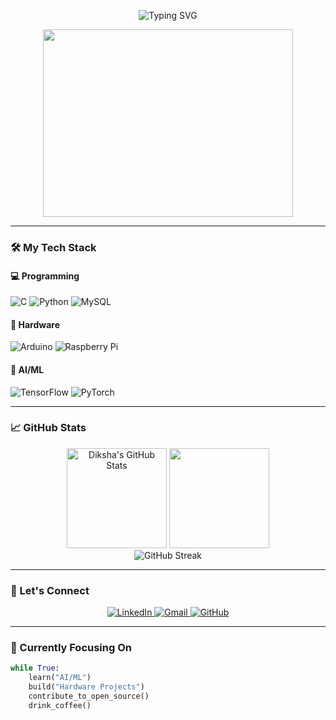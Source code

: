 <p align="center">
  <img src="https://readme-typing-svg.demolab.com?font=Fira+Code&pause=1000&color=FF7F50&center=true&vCenter=true&width=435&lines=Hi+%F0%9F%91%8B%2C+I'm+Diksha;Junior+Developer;AI%2FML+Enthusiast;Hardware+Tinkerer" alt="Typing SVG" />
</p>

<div align="center">
  <img src="https://github.com/user-attachments/assets/09158bbe-2371-4b07-9c76-f2a7e2c758f8" width="400" height="300">
</div>

---

### 🛠️ My Tech Stack

#### 💻 Programming
![C](https://img.shields.io/badge/c-%2300599C.svg?style=for-the-badge&logo=c&logoColor=white)
![Python](https://img.shields.io/badge/python-3670A0?style=for-the-badge&logo=python&logoColor=ffdd54)
![MySQL](https://img.shields.io/badge/mysql-%2300f.svg?style=for-the-badge&logo=mysql&logoColor=white)

#### 🔌 Hardware
![Arduino](https://img.shields.io/badge/-Arduino-00979D?style=for-the-badge&logo=Arduino&logoColor=white)
![Raspberry Pi](https://img.shields.io/badge/-RaspberryPi-C51A4A?style=for-the-badge&logo=Raspberry-Pi)

#### 🧠 AI/ML
![TensorFlow](https://img.shields.io/badge/TensorFlow-%23FF6F00.svg?style=for-the-badge&logo=TensorFlow&logoColor=white)
![PyTorch](https://img.shields.io/badge/PyTorch-%23EE4C2C.svg?style=for-the-badge&logo=PyTorch&logoColor=white)

---

### 📈 GitHub Stats

<div align="center">
  <img src="https://github-readme-stats.vercel.app/api?username=diksha135&show_icons=true&theme=radical" alt="Diksha's GitHub Stats" height="160"/>
  <img src="https://github-readme-stats.vercel.app/api/top-langs/?username=diksha135&layout=compact&theme=radical" height="160"/>
</div>

<div align="center">
  <img src="https://streak-stats.demolab.com?user=diksha135&theme=radical" alt="GitHub Streak" />
</div>

---

### 🤝 Let's Connect

<p align="center">
  <a href="https://linkedin.com/in/diksha-972a9932a">
    <img src="https://img.shields.io/badge/LinkedIn-0077B5?style=for-the-badge&logo=linkedin&logoColor=white" alt="LinkedIn"/>
  </a>
  <a href="mailto:3d5iksh@gmail.com">
    <img src="https://img.shields.io/badge/Gmail-D14836?style=for-the-badge&logo=gmail&logoColor=white" alt="Gmail"/>
  </a>
  <a href="https://github.com/diksha135">
    <img src="https://img.shields.io/badge/GitHub-100000?style=for-the-badge&logo=github&logoColor=white" alt="GitHub"/>
  </a>
</p>

---

### 🎯 Currently Focusing On
```python
while True:
    learn("AI/ML")
    build("Hardware Projects")
    contribute_to_open_source()
    drink_coffee()

